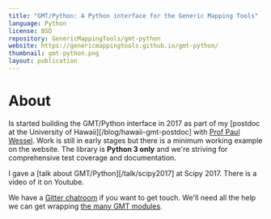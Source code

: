 ```yaml
---
title: "GMT/Python: A Python interface for the Generic Mapping Tools"
language: Python
license: BSD
repository: GenericMappingTools/gmt-python
website: https://genericmappingtools.github.io/gmt-python/
thumbnail: gmt-python.png
layout: publication
---
```


# About

Is started building the GMT/Python interface in 2017 as part of my
[postdoc at the University of Hawaii][/blog/hawaii-gmt-postdoc] with
[Prof Paul Wessel](http://www.soest.hawaii.edu/wessel).
Work is still in early stages but there is a minimum working example on the
website.
The library is **Python 3 only** and we're striving for comprehensive test
coverage and documentation.

I gave a [talk about GMT/Python][/talk/scipy2017] at Scipy 2017. There is a
video of it on Youtube.

We have a [Gitter chatroom](https://gitter.im/GenericMappingTools/gmt-python)
if you want to get touch.
We'll need all the help we can get wrapping [the many GMT
modules](http://gmt.soest.hawaii.edu/doc/latest/index.html).
